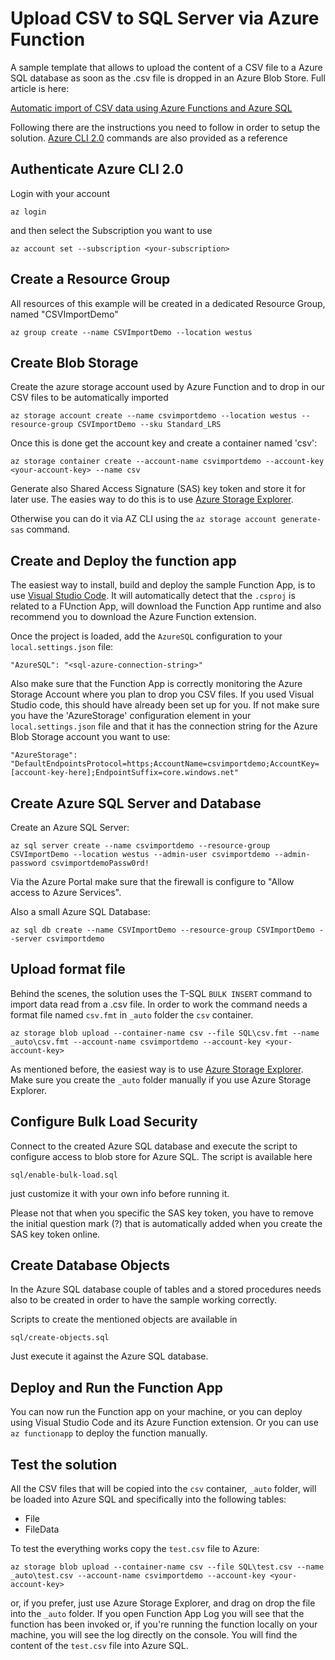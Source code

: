 # Upload CSV to SQL Server via Azure Function

A sample template that allows to upload the content of a CSV file to a Azure SQL database as soon as the .csv file is dropped in an Azure Blob Store. Full article is here:

[Automatic import of CSV data using Azure Functions and Azure SQL](https://medium.com/@mauridb/automatic-import-of-csv-data-using-azure-functions-and-azure-sql-63e1070963cf)

Following there are the instructions you need to follow in order to setup the solution. [Azure CLI 2.0](https://docs.microsoft.com/en-us/cli/azure/get-started-with-azure-cli) commands are also provided as a reference

## Authenticate Azure CLI 2.0

Login with your account

    az login

and then select the Subscription you want to use

    az account set --subscription <your-subscription>

## Create a Resource Group

All resources of this example will be created in a dedicated Resource Group, named "CSVImportDemo"

    az group create --name CSVImportDemo --location westus

## Create Blob Storage

Create the azure storage account used by Azure Function and to drop in our CSV files to be automatically imported

    az storage account create --name csvimportdemo --location westus --resource-group CSVImportDemo --sku Standard_LRS

Once this is done get the account key and create a container named 'csv':

    az storage container create --account-name csvimportdemo --account-key <your-account-key> --name csv

Generate also Shared Access Signature (SAS) key token and store it for later use. The easies way to do this is to use [Azure Storage Explorer](https://azure.microsoft.com/en-us/features/storage-explorer/).

Otherwise you can do it via AZ CLI using the `az storage account generate-sas` command.

## Create and Deploy the function app

The easiest way to install, build and deploy the sample Function App, is to use [Visual Studio Code](https://code.visualstudio.com/). It will automatically detect that the `.csproj` is related to a FUnction App, will download the Function App runtime and also recommend you to download the Azure Function extension.

Once the project is loaded, add the `AzureSQL` configuration to your `local.settings.json` file:

    "AzureSQL": "<sql-azure-connection-string>"

Also make sure that the Function App is correctly monitoring the Azure Storage Account where you plan to drop you CSV files. If you used Visual Studio code, this should have already been set up for you. If not make sure you have the 'AzureStorage' configuration element in your `local.settings.json` file and that it has the connection string for the Azure Blob Storage account you want to use:

    "AzureStorage": "DefaultEndpointsProtocol=https;AccountName=csvimportdemo;AccountKey=[account-key-here];EndpointSuffix=core.windows.net"

## Create Azure SQL Server and Database

Create an Azure SQL Server:

    az sql server create --name csvimportdemo --resource-group CSVImportDemo --location westus --admin-user csvimportdemo --admin-password csvimportdemoPassw0rd!

Via the Azure Portal make sure that the firewall is configure to "Allow access to Azure Services".

Also a small Azure SQL Database:

    az sql db create --name CSVImportDemo --resource-group CSVImportDemo --server csvimportdemo

## Upload format file

Behind the scenes, the solution uses the T-SQL `BULK INSERT` command to import data read from a .csv file. In order to work the command needs a format file named `csv.fmt` in `_auto` folder the `csv` container.

    az storage blob upload --container-name csv --file SQL\csv.fmt --name _auto\csv.fmt --account-name csvimportdemo --account-key <your-account-key>

As mentioned before, the easiest way is to use [Azure Storage Explorer](https://azure.microsoft.com/en-us/features/storage-explorer/). Make sure you create the `_auto` folder manually if you use Azure Storage Explorer.

## Configure Bulk Load Security

Connect to the created Azure SQL database and execute the script to configure access to blob store for Azure SQL. The script is available here

`sql/enable-bulk-load.sql`

just customize it with your own info before running it.

Please not that when you specific the SAS key token, you have to remove the initial question mark (?) that is automatically added
when you create the SAS key token online.

## Create Database Objects

In the Azure SQL database couple of tables and a stored procedures needs also to be created in order to have the sample working correctly.

Scripts to create the mentioned objects are available in

`sql/create-objects.sql`

Just execute it against the Azure SQL database.

## Deploy and Run the Function App

You can now run the Function app on your machine, or you can deploy using Visual Studio Code and its Azure Function extension. Or you can use `az functionapp` to deploy the function manually.

## Test the solution

All the CSV files that will be copied into the `csv` container, `_auto` folder, will be loaded into Azure SQL and specifically into the following tables:

- File
- FileData

To test the everything works copy the `test.csv` file to Azure:

    az storage blob upload --container-name csv --file SQL\test.csv --name _auto\test.csv --account-name csvimportdemo --account-key <your-account-key>

or, if you prefer, just use Azure Storage Explorer, and drag on drop the file into the `_auto` folder. If you open Function App Log you will see that the function has been invoked or, if you're running the function locally on your machine, you will see the log directly on the console. You will find the content of the `test.csv` file into Azure SQL.
